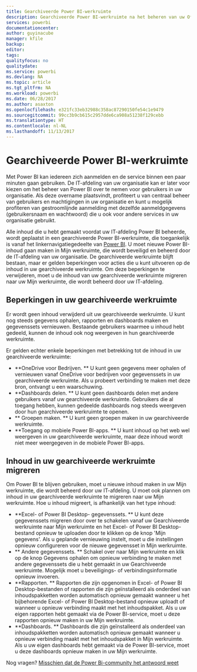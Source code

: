 ```yaml
---
title: Gearchiveerde Power BI-werkruimte
description: Gearchiveerde Power BI-werkruimte na het beheren van uw Office 365-tenant
services: powerbi
documentationcenter: 
author: guyinacube
manager: kfile
backup: 
editor: 
tags: 
qualityfocus: no
qualitydate: 
ms.service: powerbi
ms.devlang: NA
ms.topic: article
ms.tgt_pltfrm: NA
ms.workload: powerbi
ms.date: 06/28/2017
ms.author: asaxton
ms.openlocfilehash: e321fc33eb32988c358ac87290150fe54c1e9479
ms.sourcegitcommit: 99cc3b9cb615c2957dde6ca908a51238f129cebb
ms.translationtype: HT
ms.contentlocale: nl-NL
ms.lasthandoff: 11/13/2017
---
```

# <a name="power-bi-archived-workspace"></a>Gearchiveerde Power BI-werkruimte
Met Power BI kan iedereen zich aanmelden en de service binnen een paar minuten gaan gebruiken.  De IT-afdeling van uw organisatie kan er later voor kiezen om het beheer van Power BI over te nemen voor gebruikers in uw organisatie.  Als deze overname plaatsvindt, profiteert u van centraal beheer van gebruikers en machtigingen in uw organisatie en kunt u mogelijk profiteren van gestroomlijnde aanmelding met dezelfde aanmeldgegevens (gebruikersnaam en wachtwoord) die u ook voor andere services in uw organisatie gebruikt. 

Alle inhoud die u hebt gemaakt voordat uw IT-afdeling Power BI beheerde, wordt geplaatst in een gearchiveerde Power BI-werkruimte, die toegankelijk is vanaf het linkernavigatiegedeelte van [Power BI](https://app.powerbi.com).  U moet nieuwe Power BI-inhoud gaan maken in Mijn werkruimte, die wordt beveiligd en beheerd door de IT-afdeling van uw organisatie.  De gearchiveerde werkruimte blijft bestaan, maar er gelden beperkingen voor acties die u kunt uitvoeren op de inhoud in uw gearchiveerde werkruimte.  Om deze beperkingen te verwijderen, moet u de inhoud van uw gearchiveerde werkruimte migreren naar uw Mijn werkruimte, die wordt beheerd door uw IT-afdeling.

## <a name="restrictions-in-your-archived-workspace"></a>Beperkingen in uw gearchiveerde werkruimte
Er wordt geen inhoud verwijderd uit uw gearchiveerde werkruimte.  U kunt nog steeds gegevens ophalen, rapporten en dashboards maken en gegevenssets vernieuwen.  Bestaande gebruikers waarmee u inhoud hebt gedeeld, kunnen de inhoud ook nog weergeven in hun gearchiveerde werkruimte.

Er gelden echter enkele beperkingen met betrekking tot de inhoud in uw gearchiveerde werkruimte:

* **OneDrive voor Bedrijven.  ** U kunt geen gegevens meer ophalen of vernieuwen vanaf OneDrive voor bedrijven voor gegevenssets in uw gearchiveerde werkruimte.  Als u probeert verbinding te maken met deze bron, ontvangt u een waarschuwing.
* **Dashboards delen.  ** U kunt geen dashboards delen met andere gebruikers vanaf uw gearchiveerde werkruimte.  Gebruikers die al toegang hebben, kunnen gedeelde dashboards nog steeds weergeven door hun gearchiveerde werkruimte te openen.
* ** Groepen maken.  ** U kunt geen groepen maken in uw gearchiveerde werkruimte.
* **Toegang op mobiele Power BI-apps.  ** U kunt inhoud op het web wel weergeven in uw gearchiveerde werkruimte, maar deze inhoud wordt niet meer weergegeven in de mobiele Power BI-apps.

## <a name="migrating-content-in-your-archived-workspace"></a>Inhoud in uw gearchiveerde werkruimte migreren
Om Power BI te blijven gebruiken, moet u nieuwe inhoud maken in uw Mijn werkruimte, die wordt beheerd door uw IT-afdeling.   U moet ook plannen om inhoud in uw gearchiveerde werkruimte te migreren naar uw Mijn werkruimte.  Hoe u inhoud migreert, is afhankelijk van het type inhoud:

* **Excel- of Power BI Desktop- gegevenssets.  ** U kunt deze gegevenssets migreren door over te schakelen vanaf uw Gearchiveerde werkruimte naar Mijn werkruimte en het Excel- of Power BI Desktop-bestand opnieuw te uploaden door te klikken op de knop 'Mijn gegevens'.  Als u geplande vernieuwing instelt, moet u die instellingen opnieuw configureren voor de nieuwe gegevensset in Mijn werkruimte.
* ** Andere gegevenssets.  ** Schakel over naar Mijn werkruimte en klik op de knop Gegevens ophalen om opnieuw verbinding te maken met andere gegevenssets die u hebt gemaakt in uw Gearchiveerde werkruimte.  Mogelijk moet u beveiligings- of verbindingsinformatie opnieuw invoeren.
* **Rapporten.  ** Rapporten die zijn opgenomen in Excel- of Power BI Desktop-bestanden of rapporten die zijn geïnstalleerd als onderdeel van inhoudspakketten worden automatisch opnieuw gemaakt wanneer u het bijbehorende Excel- of Power BI Desktop-bestand opnieuw uploadt of wanneer u opnieuw verbinding maakt met het inhoudspakket.  Als u uw eigen rapporten hebt gemaakt via de Power BI-service, moet u deze rapporten opnieuw maken in uw Mijn werkruimte.
* **Dashboards.  ** Dashboards die zijn geïnstalleerd als onderdeel van inhoudspakketten worden automatisch opnieuw gemaakt wanneer u opnieuw verbinding maakt met het inhoudspakket in Mijn werkruimte.  Als u uw eigen dashboards hebt gemaakt via de Power BI-service, moet u deze dashboards opnieuw maken in uw Mijn werkruimte.

Nog vragen? [Misschien dat de Power Bi-community het antwoord weet](http://community.powerbi.com/)

